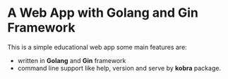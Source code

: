 # A Web App with Golang and Gin Framework

This is a simple educational web app some main features are:
- written in **Golang** and **Gin** framework
- command line support like help, version and serve by **kobra** package.
